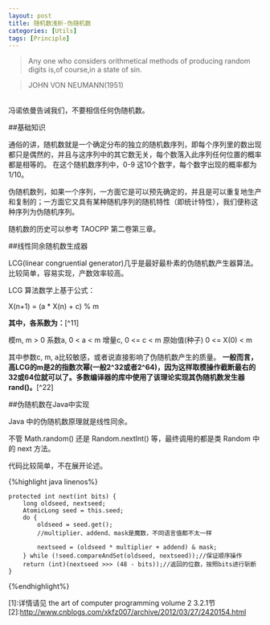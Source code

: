 ```yaml
---
layout: post
title: 随机数浅析-伪随机数
categories: [Utils]
tags: [Principle]
---
```


> Any one who considers orithmetical methods of producing random digits is,of course,in a state of sin.

> JOHN VON NEUMANN(1951)

<Br />
冯诺依曼告诫我们，不要相信任何伪随机数。


##基础知识

通俗的讲，随机数就是一个确定分布的独立的随机数序列，即每个序列里的数出现都只是偶然的，并且与这序列中的其它数无关，每个数落入此序列任何位置的概率都是相等的。
在这个随机数序列中，0-9 这10个数字，每个数字出现的概率都为 1/10。

伪随机数列，如果一个序列，一方面它是可以预先确定的，并且是可以重复地生产和复制的；一方面它又具有某种随机序列的随机特性（即统计特性），我们便称这种序列为伪随机序列。

随机数的历史可以参考 TAOCPP 第二卷第三章。

##线性同余随机数生成器

LCG(linear congruential generator)几乎是最好最朴素的伪随机数产生器算法。比较简单，容易实现，产数效率较高。 

LCG 算法数学上基于公式：

X(n+1) = (a * X(n) + c) % m

**其中，各系数为：**[^11]

模m, m > 0
系数a, 0 < a < m
增量c, 0 <= c < m
原始值(种子) 0 <= X(0) < m


其中参数c, m, a比较敏感，或者说直接影响了伪随机数产生的质量。
**一般而言，高LCG的m是2的指数次幂(一般2^32或者2^64)，因为这样取模操作截断最右的32或64位就可以了。多数编译器的库中使用了该理论实现其伪随机数发生器rand()。**[^22]

##伪随机数在Java中实现

Java 中的伪随机数原理就是线性同余。

不管 Math.random() 还是 Random.nextInt() 等，最终调用的都是类 Random 中的 next 方法。

代码比较简单，不在展开论述。

{%highlight java linenos%}

    protected int next(int bits) {
        long oldseed, nextseed;
        AtomicLong seed = this.seed;
        do {
            oldseed = seed.get();
			//multiplier、addend、mask是魔数，不同语言值都不太一样
			
            nextseed = (oldseed * multiplier + addend) & mask;
        } while (!seed.compareAndSet(oldseed, nextseed));//保证顺序操作
        return (int)(nextseed >>> (48 - bits));//返回的位数，按照bits进行斩断
    }
    
{%endhighlight%}

[1]:详情请见 the art of computer programming volume 2  3.2.1节
[2]:http://www.cnblogs.com/xkfz007/archive/2012/03/27/2420154.html